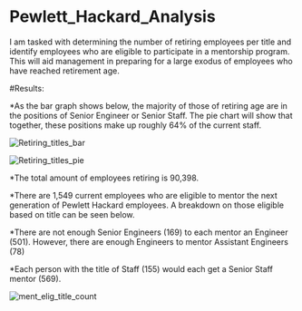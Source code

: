 # Pewlett_Hackard_Analysis

I am tasked with determining the number of retiring employees per title and identify employees who are eligible to participate in a mentorship program. This will aid management in preparing for a large exodus of employees who have reached retirement age. 

#Results:

*As the bar graph shows below, the majority of those of retiring age are in the positions of Senior Engineer or Senior Staff.    The pie chart will show that together, these positions make up roughly 64% of the current staff. 

![Retiring_titles_bar](https://user-images.githubusercontent.com/92542382/145750649-ba092cb7-062e-406a-842f-c03e7fc59baf.png)

![Retiring_titles_pie](https://user-images.githubusercontent.com/92542382/145750658-3531859d-4a7b-4f63-8f72-2b17eb510371.png)


*The total amount of employees retiring is 90,398.

*There are 1,549 current employees who are eligible to mentor the next generation of Pewlett Hackard employees.  A breakdown on those eligible based on title can be seen below. 

*There are not enough Senior Engineers (169) to each mentor  an Engineer (501). However, there are enough Engineers to mentor Assistant Engineers (78)

*Each person with the title of Staff (155) would each get a Senior Staff mentor (569).  

![ment_elig_title_count](https://user-images.githubusercontent.com/92542382/145750677-6989d83a-606f-4e4e-bd20-145190d01886.png)


